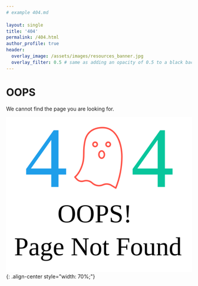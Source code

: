```yaml
---
# example 404.md

layout: single
title: '404'
permalink: /404.html
author_profile: true
header:
  overlay_image: /assets/images/resources_banner.jpg
  overlay_filter: 0.5 # same as adding an opacity of 0.5 to a black background
---
```


# OOPS

We cannot find the page you are looking for.

![404](/assets/images/404.svg "404"){: .align-center style="width: 70%;"}
